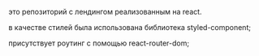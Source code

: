это репозиторий с лендингом реализованным на react.

в качестве стилей была использована библиотека styled-component;

присутствует роутинг с помощью react-router-dom;

